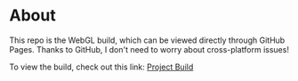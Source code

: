 # About

This repo is the WebGL build, which can be viewed directly through GitHub Pages.
Thanks to GitHub, I don't need to worry about cross-platform issues!

To view the build, check out this link: 
[Project Build](https://chao8219.github.io/RobotArmWebGL/)